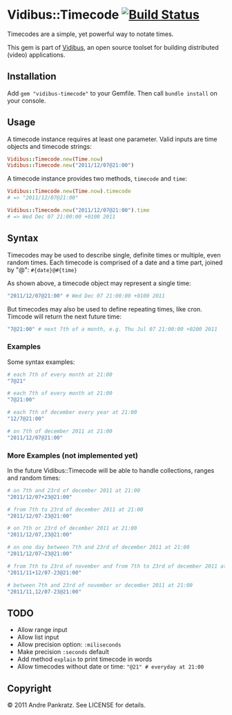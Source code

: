 # Vidibus::Timecode [![Build Status](https://travis-ci.org/vidibus/vidibus-timecode.png)](https://travis-ci.org/vidibus/vidibus-timecode)

Timecodes are a simple, yet powerful way to notate times.

This gem is part of [Vidibus](http://vidibus.org), an open source toolset for building distributed (video) applications.


## Installation

Add `gem "vidibus-timecode"` to your Gemfile. Then call `bundle install` on your console.


## Usage

A timecode instance requires at least one parameter. Valid inputs are time objects and timecode strings:

```ruby
Vidibus::Timecode.new(Time.now)
Vidibus::Timecode.new("2011/12/07@21:00")
```

A timecode instance provides two methods, `timecode` and `time`:

```ruby
Vidibus::Timecode.new(Time.now).timecode
# => "2011/12/07@21:00"

Vidibus::Timecode.new("2011/12/07@21:00").time
# => Wed Dec 07 21:00:00 +0100 2011
```


## Syntax

Timecodes may be used to describe single, definite times or multiple, even random times. Each timecode is
comprised of a date and a time part, joined by "@": `#{date}@#{time}`

As shown above, a timecode object may represent a single time:

```ruby
"2011/12/07@21:00" # Wed Dec 07 21:00:00 +0100 2011
```

But timecodes may also be used to define repeating times, like cron. Timcode will return the next future time:

```ruby
"7@21:00" # next 7th of a month, e.g. Thu Jul 07 21:00:00 +0200 2011
```


### Examples

Some syntax examples:

```ruby
# each 7th of every month at 21:00
"7@21"

# each 7th of every month at 21:00
"7@21:00"

# each 7th of december every year at 21:00
"12/7@21:00"

# on 7th of december 2011 at 21:00
"2011/12/07@21:00"
```


### More Examples (not implemented yet)

In the future Vidibus::Timecode will be able to handle collections, ranges and random times:

```ruby
# on 7th and 23rd of december 2011 at 21:00
"2011/12/07+23@21:00"

# from 7th to 23rd of december 2011 at 21:00
"2011/12/07-23@21:00"

# on 7th or 23rd of december 2011 at 21:00
"2011/12/07,23@21:00"

# on one day between 7th and 23rd of december 2011 at 21:00
"2011/12/07~23@21:00"

# from 7th to 23rd of november and from 7th to 23rd of december 2011 at 21:00
"2011/11+12/07-23@21:00"

# between 7th and 23rd of november or december 2011 at 21:00
"2011/11,12/07-23@21:00"
```


## TODO

* Allow range input
* Allow list input
* Allow precision option: `:miliseconds`
* Make precision `:seconds` default
* Add method `explain` to print timecode in words
* Allow timecodes without date or time: `"@21" # everyday at 21:00`


## Copyright

&copy; 2011 Andre Pankratz. See LICENSE for details.
